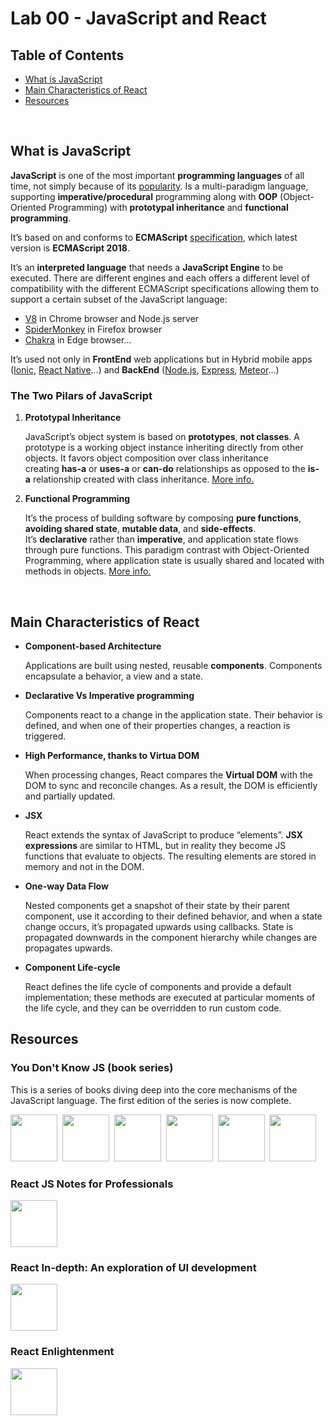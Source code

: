
# Lab 00 - JavaScript and React

## Table of Contents

- [What is JavaScript](#what-is-javascript)
- [Main Characteristics of React](#main-characteristics-of-react)
- [Resources](#resources)

<br/>  

## What is JavaScript 

**JavaScript** is one of the most important **programming languages** of all time, not simply because of its [popularity](https://www.tiobe.com/tiobe-index). 
Is a multi-paradigm language, supporting **imperative/procedural** programming along with **OOP** (Object-Oriented Programming) with **prototypal inheritance** and **functional programming**.
 
It’s based on and conforms to **ECMAScript** [specification](https://www.ecma-international.org/publications/files/ECMA-ST/Ecma-262.pdf), which latest version is **ECMAScript 2018**.

It’s an **interpreted language** that needs a **JavaScript Engine** to be executed. There are different engines and each offers a different level of compatibility with the different ECMAScript specifications allowing them to support a certain subset of the JavaScript language:
* [V8](https://developers.google.com/v8/) in Chrome browser and Node.js server
* [SpiderMonkey](https://developer.mozilla.org/en-US/docs/Mozilla/Projects/SpiderMonkey) in Firefox browser
* [Chakra](https://github.com/Microsoft/ChakraCore) in Edge browser…

It’s used not only in **FrontEnd** web applications but in Hybrid mobile apps ([Ionic](https://ionicframework.com/), [React Native](http://www.reactnative.com/)...) and **BackEnd** ([Node.js](https://nodejs.org/), [Express](https://www.express.com/), [Meteor](https://www.meteor.com/)…)


### The Two Pilars of JavaScript

1. **Prototypal Inheritance**

    JavaScript’s object system is based on **prototypes**, **not classes**. A prototype is a working object instance inheriting directly from other objects.
    It favors object composition over class inheritance creating **has-a** or **uses-a** or **can-do** relationships as opposed to the **is-a** relationship created with class inheritance.
    [More info.](https://medium.com/javascript-scene/master-the-javascript-interview-what-s-the-difference-between-class-prototypal-inheritance-e4cd0a7562e9)


2. **Functional Programming**

    It’s the process of building software by composing **pure functions**, **avoiding shared state**, **mutable data**, and **side-effects**. 
    It’s **declarative** rather than **imperative**, and application state flows through pure functions. This paradigm contrast with Object-Oriented Programming, where application state is usually shared and located with methods in objects.
    [More info.](https://medium.com/javascript-scene/master-the-javascript-interview-what-is-functional-programming-7f218c68b3a0)

<br/>  

## Main Characteristics of React

* **Component-based Architecture**
    
    Applications are built using nested, reusable **components**. Components encapsulate a behavior, a view and a state.

* **Declarative Vs Imperative programming**
    
    Components react to a change in the application state. Their behavior is defined, and when one of their properties changes, a reaction is triggered.

* **High Performance, thanks to Virtua DOM**
    
    When processing changes, React compares the **Virtual DOM** with the DOM to sync and reconcile changes. As a result, the DOM is efficiently and partially updated.

* **JSX**
    
    React extends the syntax of JavaScript to produce “elements”. **JSX expressions** are similar to HTML, but in reality they become JS functions that evaluate to objects. The resulting elements are stored in memory and not in the DOM.

* **One-way Data Flow**
    
    Nested components get a snapshot of their state by their parent component, use it according to their defined behavior, and when a state change occurs, it’s propagated upwards using callbacks.
    State is propagated downwards in the component hierarchy while changes are propagates upwards.

* **Component Life-cycle**
    
    React defines the life cycle of components and provide a default implementation; these methods are executed at particular moments of the life cycle, and they can be overridden to run custom code.


## Resources

### You Don't Know JS (book series)

This is a series of books diving deep into the core mechanisms of the JavaScript language. The first edition of the series is now complete.

<a href="http://www.ebooks.com/1993212/you-don-t-know-js-up-going/simpson-kyle/"><img src="https://i2.ebkimg.com/previews/001/001993/001993212/001993212-hq-168-80.jpg" width="75"></a>&nbsp;
<a href="http://www.ebooks.com/1647631/you-don-t-know-js-scope-closures/simpson-kyle/"><img src="https://i1.ebkimg.com/previews/001/001647/001647631/001647631-hq-168-80.jpg" width="75"></a>&nbsp;
<a href="http://www.ebooks.com/1734321/you-don-t-know-js-this-object-prototypes/simpson-kyle/"><img src="https://i1.ebkimg.com/previews/001/001734/001734321/001734321-hq-168-80.jpg" width="75"></a>&nbsp;
<a href="http://www.ebooks.com/1935541/you-don-t-know-js-types-grammar/simpson-kyle/"><img src="https://i1.ebkimg.com/previews/001/001935/001935541/001935541-hq-168-80.jpg" width="75"></a>&nbsp;
<a href="http://www.ebooks.com/1977375/you-don-t-know-js-async-performance/simpson-kyle/"><img src="https://i0.ebkimg.com/previews/001/001977/001977375/001977375-hq-168-80.jpg" width="75"></a>&nbsp;
<a href="http://www.ebooks.com/2481820/you-don-t-know-js-es6-beyond/simpson-kyle/"><img src="https://i0.ebkimg.com/previews/002/002481/002481820/002481820-hq-168-80.jpg" width="75"></a>

### React JS Notes for Professionals
<a href="https://goalkicker.com/ReactJSBook/"><img src="https://goalkicker.com/ReactJSBook/ReactJSGrow.png" width="75"></a>

### React In-depth: An exploration of UI development 
<a href="https://www.gitbook.com/download/pdf/book/developmentarc/react-indepth"><img src="https://images.gr-assets.com/books/1474470756l/32173968.jpg" width="75"></a>

### React Enlightenment
<a href="https://www.gitbook.com/download/pdf/book/frontendmasters/react-enlightenment"><img src="https://i.pinimg.com/originals/6e/1f/3f/6e1f3f8de55cb2def135cca9c8865efe.png" width="75"></a>

